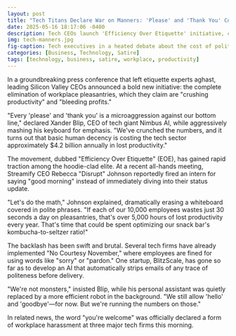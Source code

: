 ```yaml
---
layout: post
title: "Tech Titans Declare War on Manners: 'Please' and 'Thank You' Costing Us Billions"
date: 2025-05-16 18:17:06 -0400
description: Tech CEOs launch 'Efficiency Over Etiquette' initiative, claiming workplace pleasantries are hurting productivity and profits.
img: tech-manners.jpg
fig-caption: Tech executives in a heated debate about the cost of politeness
categories: [Business, Technology, Satire]
tags: [technology, business, satire, workplace, productivity]
---
```


In a groundbreaking press conference that left etiquette experts aghast, leading Silicon Valley CEOs announced a bold new initiative: the complete elimination of workplace pleasantries, which they claim are "crushing productivity" and "bleeding profits."

"Every 'please' and 'thank you' is a microaggression against our bottom line," declared Xander Blip, CEO of tech giant Nimbus AI, while aggressively mashing his keyboard for emphasis. "We've crunched the numbers, and it turns out that basic human decency is costing the tech sector approximately $4.2 billion annually in lost productivity."

The movement, dubbed "Efficiency Over Etiquette" (EOE), has gained rapid traction among the hoodie-clad elite. At a recent all-hands meeting, Streamify CEO Rebecca "Disrupt" Johnson reportedly fired an intern for saying "good morning" instead of immediately diving into their status update.

"Let's do the math," Johnson explained, dramatically erasing a whiteboard covered in polite phrases. "If each of our 10,000 employees wastes just 30 seconds a day on pleasantries, that's over 5,000 hours of lost productivity every year. That's time that could be spent optimizing our snack bar's kombucha-to-seltzer ratio!"

The backlash has been swift and brutal. Several tech firms have already implemented "No Courtesy November," where employees are fined for using words like "sorry" or "pardon." One startup, BlitzScale, has gone so far as to develop an AI that automatically strips emails of any trace of politeness before delivery.

"We're not monsters," insisted Blip, while his personal assistant was quietly replaced by a more efficient robot in the background. "We still allow 'hello' and 'goodbye'—for now. But we're running the numbers on those."

In related news, the word "you're welcome" was officially declared a form of workplace harassment at three major tech firms this morning.
